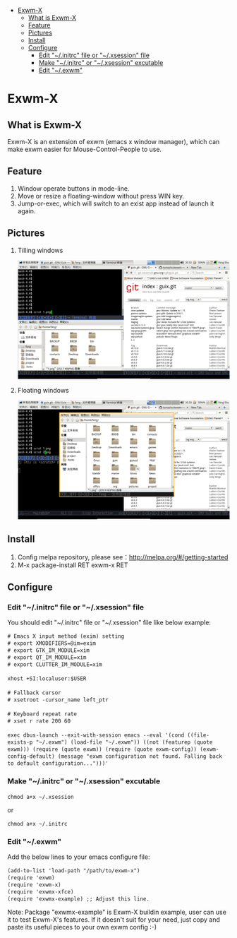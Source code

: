 - [Exwm-X](#orgb6d2dca)
  - [What is Exwm-X](#orgb9ae9ea)
  - [Feature](#org5624eae)
  - [Pictures](#orgdc462de)
  - [Install](#org446c9c4)
  - [Configure](#org43401f2)
    - [Edit "~/.initrc" file or "~/.xsession" file](#org0368d52)
    - [Make "~/.initrc" or "~/.xsession" excutable](#org75ef237)
    - [Edit "~/.exwm"](#org9a118b7)


<a id="orgb6d2dca"></a>

# Exwm-X


<a id="orgb9ae9ea"></a>

## What is Exwm-X

Exwm-X is an extension of exwm (emacs x window manager), which can make exwm easier for Mouse-Control-People to use.


<a id="org5624eae"></a>

## Feature

1.  Window operate buttons in mode-line.
2.  Move or resize a floating-window without press WIN key.
3.  Jump-or-exec, which will switch to an exist app instead of launch it again.


<a id="orgdc462de"></a>

## Pictures

1.  Tilling windows

    ![img](./snapshots/tilling-window.png)

2.  Floating windows

    ![img](./snapshots/floating-window.png)


<a id="org446c9c4"></a>

## Install

1.  Config melpa repository, please see：<http://melpa.org/#/getting-started>
2.  M-x package-install RET exwm-x RET


<a id="org43401f2"></a>

## Configure


<a id="org0368d52"></a>

### Edit "~/.initrc" file or "~/.xsession" file

You should edit "~/.initrc" file or "~/.xsession" file like below example:

    # Emacs X input method (exim) setting
    # export XMODIFIERS=@im=exim
    # export GTK_IM_MODULE=xim
    # export QT_IM_MODULE=xim
    # export CLUTTER_IM_MODULE=xim

    xhost +SI:localuser:$USER

    # Fallback cursor
    # xsetroot -cursor_name left_ptr

    # Keyboard repeat rate
    # xset r rate 200 60

    exec dbus-launch --exit-with-session emacs --eval '(cond ((file-exists-p "~/.exwm") (load-file "~/.exwm")) ((not (featurep (quote exwm))) (require (quote exwm)) (require (quote exwm-config)) (exwm-config-default) (message "exwm configuration not found. Falling back to default configuration...")))'


<a id="org75ef237"></a>

### Make "~/.initrc" or "~/.xsession" excutable

    chmod a+x ~/.xsession

or

    chmod a+x ~/.initrc


<a id="org9a118b7"></a>

### Edit "~/.exwm"

Add the below lines to your emacs configure file:

    (add-to-list 'load-path "/path/to/exwm-x")
    (require 'exwm)
    (require 'exwm-x)
    (require 'exwmx-xfce)
    (require 'exwmx-example) ;; Adjust this line.

Note: Package "exwmx-example" is Exwm-X buildin example, user can use it to test Exwm-X's features. If it doesn't suit for your need, just copy and paste its useful pieces to your own exwm config :-)